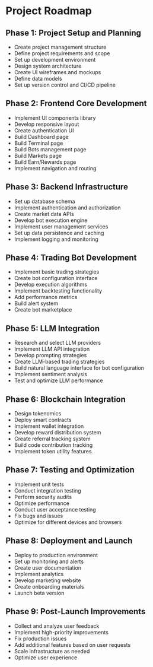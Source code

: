 
# Project Roadmap

## Phase 1: Project Setup and Planning
- Create project management structure
- Define project requirements and scope
- Set up development environment
- Design system architecture
- Create UI wireframes and mockups
- Define data models
- Set up version control and CI/CD pipeline

## Phase 2: Frontend Core Development
- Implement UI components library
- Develop responsive layout
- Create authentication UI
- Build Dashboard page
- Build Terminal page
- Build Bots management page
- Build Markets page
- Build Earn/Rewards page
- Implement navigation and routing

## Phase 3: Backend Infrastructure
- Set up database schema
- Implement authentication and authorization
- Create market data APIs
- Develop bot execution engine
- Implement user management services
- Set up data persistence and caching
- Implement logging and monitoring

## Phase 4: Trading Bot Development
- Implement basic trading strategies
- Create bot configuration interface
- Develop execution algorithms
- Implement backtesting functionality
- Add performance metrics
- Build alert system
- Create bot marketplace

## Phase 5: LLM Integration
- Research and select LLM providers
- Implement LLM API integration
- Develop prompting strategies
- Create LLM-based trading strategies
- Build natural language interface for bot configuration
- Implement sentiment analysis
- Test and optimize LLM performance

## Phase 6: Blockchain Integration
- Design tokenomics
- Deploy smart contracts
- Implement wallet integration
- Develop reward distribution system
- Create referral tracking system
- Build code contribution tracking
- Implement token utility features

## Phase 7: Testing and Optimization
- Implement unit tests
- Conduct integration testing
- Perform security audits
- Optimize performance
- Conduct user acceptance testing
- Fix bugs and issues
- Optimize for different devices and browsers

## Phase 8: Deployment and Launch
- Deploy to production environment
- Set up monitoring and alerts
- Create user documentation
- Implement analytics
- Develop marketing website
- Create onboarding materials
- Launch beta version

## Phase 9: Post-Launch Improvements
- Collect and analyze user feedback
- Implement high-priority improvements
- Fix production issues
- Add additional features based on user requests
- Scale infrastructure as needed
- Optimize user experience
